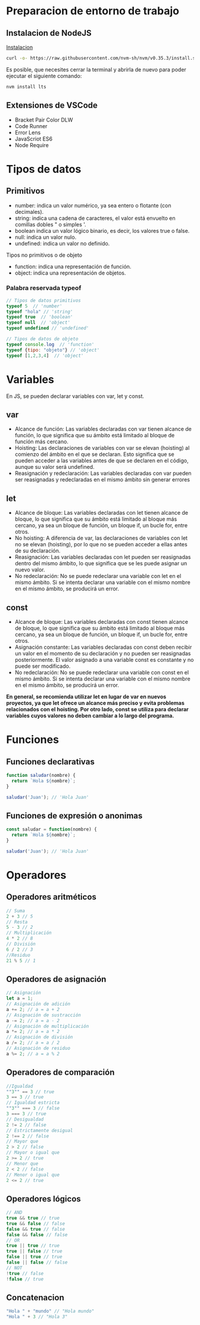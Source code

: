 # Preparacion de entorno de trabajo

## Instalacion de NodeJS
[Instalacion](https://github.com/nvm-sh/nvm#installing-and-updating)

```bash
curl -o- https://raw.githubusercontent.com/nvm-sh/nvm/v0.35.3/install.sh | bash
```

Es posible, que necesites cerrar la terminal y abrirla de nuevo para poder ejecutar el siguiente comando:

```bash
nvm install lts
```

## Extensiones de VSCode
- Bracket Pair Color DLW
- Code Runner
- Error Lens
- JavaScriot ES6
- Node Require

# Tipos de datos 
## Primitivos
- number: indica un valor numérico, ya sea entero o flotante (con decimales).
- string: indica una cadena de caracteres, el valor está envuelto en comillas dobles " o simples '.
- boolean indica un valor lógico binario, es decir, los valores true o false.
- null: indica un valor nulo.
- undefined: indica un valor no definido.

Tipos no primitivos o de objeto

- function: indica una representación de función.
- object: indica una representación de objetos.

### Palabra reservada typeof

```javascript
// Tipos de datos primitivos
typeof 5  // 'number'
typeof "hola" // 'string'
typeof true  // 'boolean'
typeof null  // 'object'
typeof undefined // 'undefined'

// Tipos de datos de objeto 
typeof console.log  // 'function'
typeof {tipo: "objeto"} // 'object'
typeof [1,2,3,4]  // 'object'
```

# Variables
En JS, se pueden declarar variables con var, let y const.

## var
- Alcance de función: Las variables declaradas con var tienen alcance de función, lo que significa que su ámbito está limitado al bloque de función más cercano.
- Hoisting: Las declaraciones de variables con var se elevan (hoisting) al comienzo del ámbito en el que se declaran. Esto significa que se pueden acceder a las variables antes de que se declaren en el código, aunque su valor será undefined.
- Reasignación y redeclaración: Las variables declaradas con var pueden ser reasignadas y redeclaradas en el mismo ámbito sin generar errores

## let
- Alcance de bloque: Las variables declaradas con let tienen alcance de bloque, lo que significa que su ámbito está limitado al bloque más cercano, ya sea un bloque de función, un bloque if, un bucle for, entre otros.
- No hoisting: A diferencia de var, las declaraciones de variables con let no se elevan (hoisting), por lo que no se pueden acceder a ellas antes de su declaración.
- Reasignación: Las variables declaradas con let pueden ser reasignadas dentro del mismo ámbito, lo que significa que se les puede asignar un nuevo valor.
- No redeclaración: No se puede redeclarar una variable con let en el mismo ámbito. Si se intenta declarar una variable con el mismo nombre en el mismo ámbito, se producirá un error.

## const
- Alcance de bloque: Las variables declaradas con const tienen alcance de bloque, lo que significa que su ámbito está limitado al bloque más cercano, ya sea un bloque de función, un bloque if, un bucle for, entre otros.
- Asignación constante: Las variables declaradas con const deben recibir un valor en el momento de su declaración y no pueden ser reasignadas posteriormente. El valor asignado a una variable const es constante y no puede ser modificado.
- No redeclaración: No se puede redeclarar una variable con const en el mismo ámbito. Si se intenta declarar una variable con el mismo nombre en el mismo ámbito, se producirá un error.

**En general, se recomienda utilizar let en lugar de var en nuevos proyectos, ya que let ofrece un alcance más preciso y evita problemas relacionados con el hoisting. Por otro lado, const se utiliza para declarar variables cuyos valores no deben cambiar a lo largo del programa.**

# Funciones
## Funciones declarativas
```javascript
function saludar(nombre) {
  return `Hola ${nombre}`;
}

saludar('Juan'); // 'Hola Juan'
```

## Funciones de expresión o anonimas
```javascript
const saludar = function(nombre) {
  return `Hola ${nombre}`;
}

saludar('Juan'); // 'Hola Juan'
```

# Operadores
## Operadores aritméticos
```javascript
// Suma
2 + 3 // 5
// Resta
5 - 3 // 2
// Multiplicación
4 * 2 // 8
// División
6 / 2 // 3
//Residuo
21 % 5 // 1
```

## Operadores de asignación
```javascript
// Asignación
let a = 1;
// Asignación de adición
a += 2; // a = a + 2
// Asignación de sustracción
a -= 2; // a = a - 2
// Asignación de multiplicación
a *= 2; // a = a * 2
// Asignación de división
a /= 2; // a = a / 2
// Asignación de residuo
a %= 2; // a = a % 2
```

## Operadores de comparación
```javascript
//Igualdad
""3"" == 3 // true
3 == 3 // true
// Igualdad estricta
""3"" === 3 // false
3 === 3 // true
// Desigualdad
2 != 2 // false
// Estrictamente desigual
2 !== 2 // false
// Mayor que    
2 > 2 // false
// Mayor o igual que
2 >= 2 // true
// Menor que
2 < 2 // false
// Menor o igual que
2 <= 2 // true
```

## Operadores lógicos
```javascript
// AND
true && true // true
true && false // false
false && true // false
false && false // false
// OR
true || true // true
true || false // true
false || true // true
false || false // false
// NOT
!true // false
!false // true
```

## Concatenacion
```javascript
"Hola " + "mundo" // "Hola mundo"
"Hola " + 3 // "Hola 3"
```






